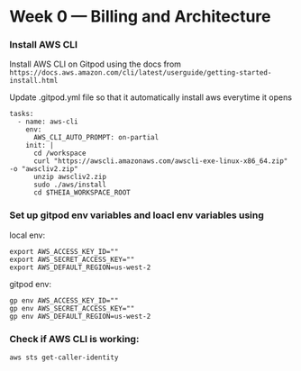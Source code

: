 # Week 0 — Billing and Architecture

### Install AWS CLI


Install AWS CLI on Gitpod using the docs from 
```https://docs.aws.amazon.com/cli/latest/userguide/getting-started-install.html```

Update .gitpod.yml file so that it automatically install aws everytime it opens
```
tasks:
  - name: aws-cli
    env:
      AWS_CLI_AUTO_PROMPT: on-partial
    init: |
      cd /workspace
      curl "https://awscli.amazonaws.com/awscli-exe-linux-x86_64.zip" -o "awscliv2.zip"
      unzip awscliv2.zip
      sudo ./aws/install
      cd $THEIA_WORKSPACE_ROOT
```

### Set up gitpod env variables and loacl env variables using 

local env: 
```
export AWS_ACCESS_KEY_ID=""
export AWS_SECRET_ACCESS_KEY=""
export AWS_DEFAULT_REGION=us-west-2
```

gitpod env:
```
gp env AWS_ACCESS_KEY_ID=""
gp env AWS_SECRET_ACCESS_KEY=""
gp env AWS_DEFAULT_REGION=us-west-2
```


### Check if AWS CLI is working:

```
aws sts get-caller-identity
```



